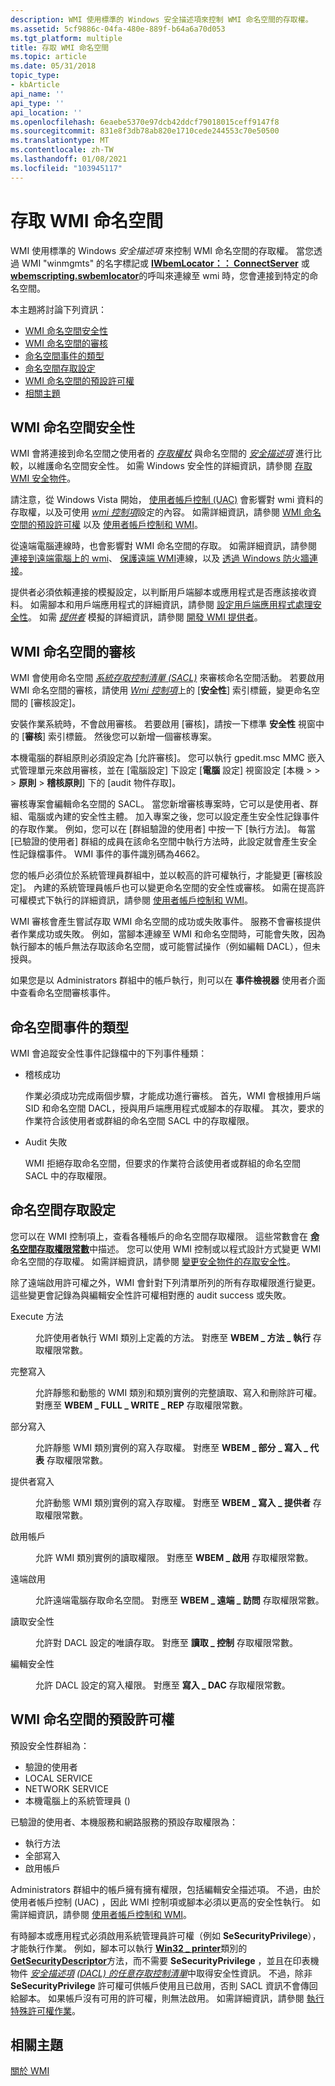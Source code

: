 ```yaml
---
description: WMI 使用標準的 Windows 安全描述項來控制 WMI 命名空間的存取權。
ms.assetid: 5cf9886c-04fa-480e-889f-b64a6a70d053
ms.tgt_platform: multiple
title: 存取 WMI 命名空間
ms.topic: article
ms.date: 05/31/2018
topic_type:
- kbArticle
api_name: ''
api_type: ''
api_location: ''
ms.openlocfilehash: 6eaebe5370e97dcb42ddcf79018015ceff9147f8
ms.sourcegitcommit: 831e8f3db78ab820e1710cede244553c70e50500
ms.translationtype: MT
ms.contentlocale: zh-TW
ms.lasthandoff: 01/08/2021
ms.locfileid: "103945117"
---
```

# <a name="access-to-wmi-namespaces"></a>存取 WMI 命名空間

WMI 使用標準的 Windows *安全描述項* 來控制 WMI 命名空間的存取權。 當您透過 WMI "winmgmts" 的名字標記或 [**IWbemLocator：： ConnectServer**](/windows/desktop/api/Wbemcli/nf-wbemcli-iwbemlocator-connectserver) 或 [**wbemscripting.swbemlocator**](swbemlocator-connectserver.md)的呼叫來連線至 wmi 時，您會連接到特定的命名空間。

本主題將討論下列資訊：

-   [WMI 命名空間安全性](#wmi-namespace-security)
-   [WMI 命名空間的審核](#wmi-namespace-auditing)
-   [命名空間事件的類型](#types-of-namespace-events)
-   [命名空間存取設定](#namespace-access-settings)
-   [WMI 命名空間的預設許可權](#default-permissions-on-wmi-namespaces)
-   [相關主題](#related-topics)

## <a name="wmi-namespace-security"></a>WMI 命名空間安全性

WMI 會將連接到命名空間之使用者的 [*存取權杖*](/windows/desktop/SecGloss/a-gly) 與命名空間的 [*安全描述項*](/windows/desktop/SecGloss/s-gly) 進行比較，以維護命名空間安全性。 如需 Windows 安全性的詳細資訊，請參閱 [存取 WMI 安全物件](access-to-wmi-securable-objects.md)。

請注意，從 Windows Vista 開始， [使用者帳戶控制 (UAC)](https://www.microsoft.com/technet/windowsvista/security/uac.mspx) 會影響對 wmi 資料的存取權，以及可使用 [*wmi 控制項*](gloss-w.md)設定的內容。 如需詳細資訊，請參閱 [WMI 命名空間的預設許可權](#default-permissions-on-wmi-namespaces) 以及 [使用者帳戶控制和 WMI](user-account-control-and-wmi.md)。

從遠端電腦連線時，也會影響對 WMI 命名空間的存取。 如需詳細資訊，請參閱 [連接到遠端電腦上的 wmi](connecting-to-wmi-on-a-remote-computer.md)、 [保護遠端 WMI](securing-a-remote-wmi-connection.md)連線，以及 [透過 Windows 防火牆連接](/windows/desktop/WmiSdk/connecting-to-wmi-remotely-starting-with-vista)。

提供者必須依賴連接的模擬設定，以判斷用戶端腳本或應用程式是否應該接收資料。 如需腳本和用戶端應用程式的詳細資訊，請參閱 [設定用戶端應用程式處理安全性](setting-client-application-process-security.md)。 如需 [*提供者*](gloss-p.md) 模擬的詳細資訊，請參閱 [開發 WMI 提供者](developing-a-wmi-provider.md)。

## <a name="wmi-namespace-auditing"></a>WMI 命名空間的審核

WMI 會使用命名空間 [*系統存取控制清單 (SACL)*](/windows/desktop/SecGloss/s-gly) 來審核命名空間活動。 若要啟用 WMI 命名空間的審核，請使用 [*Wmi 控制項*](gloss-w.md)上的 [**安全性**] 索引標籤，變更命名空間的 [審核設定]。

安裝作業系統時，不會啟用審核。 若要啟用 [審核]，請按一下標準 **安全性** 視窗中的 [**審核**] 索引標籤。 然後您可以新增一個審核專案。

本機電腦的群組原則必須設定為 [允許審核]。 您可以執行 gpedit.msc MMC 嵌入式管理單元來啟用審核，並在 [電腦設定] 下設定 [**電腦** 設定] 視窗設定 [本機  >    >    >  **原則**  >  **稽核原則**] 下的 [audit 物件存取]。

審核專案會編輯命名空間的 SACL。 當您新增審核專案時，它可以是使用者、群組、電腦或內建的安全性主體。 加入專案之後，您可以設定產生安全性記錄事件的存取作業。 例如，您可以在 [群組驗證的使用者] 中按一下 [執行方法]。 每當 [已驗證的使用者] 群組的成員在該命名空間中執行方法時，此設定就會產生安全性記錄檔事件。 WMI 事件的事件識別碼為4662。

您的帳戶必須位於系統管理員群組中，並以較高的許可權執行，才能變更 [審核設定]。 內建的系統管理員帳戶也可以變更命名空間的安全性或審核。 如需在提高許可權模式下執行的詳細資訊，請參閱 [使用者帳戶控制和 WMI](user-account-control-and-wmi.md)。

WMI 審核會產生嘗試存取 WMI 命名空間的成功或失敗事件。 服務不會審核提供者作業成功或失敗。 例如，當腳本連線至 WMI 和命名空間時，可能會失敗，因為執行腳本的帳戶無法存取該命名空間，或可能嘗試操作（例如編輯 DACL），但未授與。

如果您是以 Administrators 群組中的帳戶執行，則可以在 **事件檢視器** 使用者介面中查看命名空間審核事件。

## <a name="types-of-namespace-events"></a>命名空間事件的類型

WMI 會追蹤安全性事件記錄檔中的下列事件種類：

-   稽核成功

    作業必須成功完成兩個步驟，才能成功進行審核。 首先，WMI 會根據用戶端 SID 和命名空間 DACL，授與用戶端應用程式或腳本的存取權。 其次，要求的作業符合該使用者或群組的命名空間 SACL 中的存取權限。

-   Audit 失敗

    WMI 拒絕存取命名空間，但要求的作業符合該使用者或群組的命名空間 SACL 中的存取權限。

## <a name="namespace-access-settings"></a>命名空間存取設定

您可以在 WMI 控制項上，查看各種帳戶的命名空間存取權限。 這些常數會在 [**命名空間存取權限常數**](namespace-access-rights-constants.md)中描述。 您可以使用 WMI 控制或以程式設計方式變更 WMI 命名空間的存取權。 如需詳細資訊，請參閱 [變更安全物件的存取安全性](changing-access-security-on-securable-objects.md)。

除了遠端啟用許可權之外，WMI 會針對下列清單所列的所有存取權限進行變更。 這些變更會記錄為與編輯安全性許可權相對應的 audit success 或失敗。

<dl> <dt>

<span id="Execute_Methods"></span><span id="execute_methods"></span><span id="EXECUTE_METHODS"></span>Execute 方法
</dt> <dd>

允許使用者執行 WMI 類別上定義的方法。 對應至 **WBEM \_ 方法 \_ 執行** 存取權限常數。

</dd> <dt>

<span id="Full_Write"></span><span id="full_write"></span><span id="FULL_WRITE"></span>完整寫入
</dt> <dd>

允許靜態和動態的 WMI 類別和類別實例的完整讀取、寫入和刪除許可權。 對應至 **WBEM \_ FULL \_ WRITE \_ REP** 存取權限常數。

</dd> <dt>

<span id="Partial_Write"></span><span id="partial_write"></span><span id="PARTIAL_WRITE"></span>部分寫入
</dt> <dd>

允許靜態 WMI 類別實例的寫入存取權。 對應至 **WBEM \_ 部分 \_ 寫入 \_ 代表** 存取權限常數。

</dd> <dt>

<span id="Provider_Write"></span><span id="provider_write"></span><span id="PROVIDER_WRITE"></span>提供者寫入
</dt> <dd>

允許動態 WMI 類別實例的寫入存取權。 對應至 **WBEM \_ 寫入 \_ 提供者** 存取權限常數。

</dd> <dt>

<span id="Enable_Account"></span><span id="enable_account"></span><span id="ENABLE_ACCOUNT"></span>啟用帳戶
</dt> <dd>

允許 WMI 類別實例的讀取權限。 對應至 **WBEM \_ 啟用** 存取權限常數。

</dd> <dt>

<span id="Remote_Enable"></span><span id="remote_enable"></span><span id="REMOTE_ENABLE"></span>遠端啟用
</dt> <dd>

允許遠端電腦存取命名空間。 對應至 **WBEM \_ 遠端 \_ 訪問** 存取權限常數。

</dd> <dt>

<span id="Read_Security"></span><span id="read_security"></span><span id="READ_SECURITY"></span>讀取安全性
</dt> <dd>

允許對 DACL 設定的唯讀存取。 對應至 **讀取 \_ 控制** 存取權限常數。

</dd> <dt>

<span id="Edit_Security"></span><span id="edit_security"></span><span id="EDIT_SECURITY"></span>編輯安全性
</dt> <dd>

允許 DACL 設定的寫入權限。 對應至 **寫入 \_ DAC** 存取權限常數。

</dd> </dl>

## <a name="default-permissions-on-wmi-namespaces"></a>WMI 命名空間的預設許可權

預設安全性群組為：

-   驗證的使用者
-   LOCAL SERVICE
-   NETWORK SERVICE
-   本機電腦上的系統管理員 () 

已驗證的使用者、本機服務和網路服務的預設存取權限為：

-   執行方法
-   全部寫入
-   啟用帳戶

Administrators 群組中的帳戶擁有擁有權限，包括編輯安全描述項。 不過，由於使用者帳戶控制 (UAC) ，因此 WMI 控制項或腳本必須以更高的安全性執行。 如需詳細資訊，請參閱 [使用者帳戶控制和 WMI](user-account-control-and-wmi.md)。

有時腳本或應用程式必須啟用系統管理員許可權（例如 **SeSecurityPrivilege**），才能執行作業。 例如，腳本可以執行 [**Win32 \_ printer**](/windows/desktop/CIMWin32Prov/win32-printer)類別的 [**GetSecurityDescriptor**](/windows/desktop/CIMWin32Prov/getsecuritydescriptor-method-in-class-win32-printer)方法，而不需要 **SeSecurityPrivilege** ，並且在印表機物件 [*安全描述項*](/windows/desktop/SecGloss/s-gly) [*(DACL) 的任意存取控制清單*](/windows/desktop/SecGloss/d-gly)中取得安全性資訊。 不過，除非 **SeSecurityPrivilege** 許可權可供帳戶使用且已啟用，否則 SACL 資訊不會傳回給腳本。 如果帳戶沒有可用的許可權，則無法啟用。 如需詳細資訊，請參閱 [執行特殊許可權作業](executing-privileged-operations.md)。

## <a name="related-topics"></a>相關主題

<dl> <dt>

[關於 WMI](about-wmi.md)
</dt> </dl>

 

 

